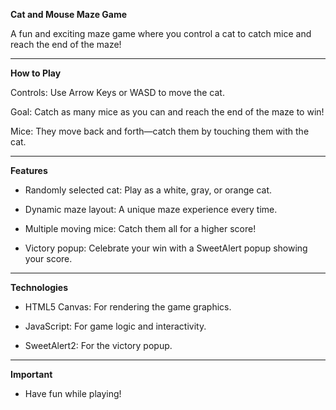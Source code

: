 **Cat and Mouse Maze Game**

  A fun and exciting maze game where you control a cat to catch mice and reach the end of the maze!

---

**How to Play**

  Controls: Use Arrow Keys or WASD to move the cat.
  
  Goal: Catch as many mice as you can and reach the end of the maze to win! 
  
  Mice: They move back and forth—catch them by touching them with the cat. 

---

**Features**
  - Randomly selected cat: Play as a white, gray, or orange cat.
  
  - Dynamic maze layout: A unique maze experience every time.
  
  - Multiple moving mice: Catch them all for a higher score!
  
  - Victory popup: Celebrate your win with a SweetAlert popup showing your score.

---

**Technologies**

  - HTML5 Canvas: For rendering the game graphics.
  
  - JavaScript: For game logic and interactivity.
  
  - SweetAlert2: For the victory popup.

---

**Important**

  - Have fun while playing!
